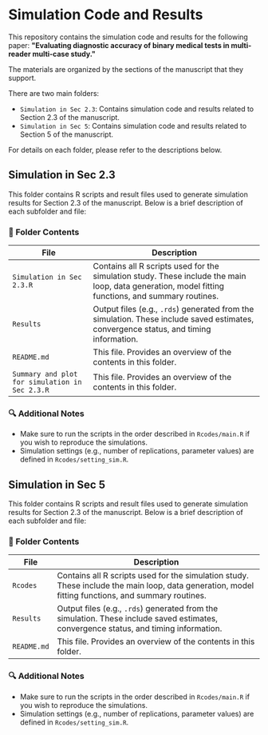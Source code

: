 # Simulation Code and Results

This repository contains the simulation code and results for the following paper:
**"Evaluating diagnostic accuracy of binary medical tests in multi-reader multi-case study."**

The materials are organized by the sections of the manuscript that they support.

There are two main folders:
- `Simulation in Sec 2.3`: Contains simulation code and results related to Section 2.3 of the manuscript.
- `Simulation in Sec 5`: Contains simulation code and results related to Section 5 of the manuscript.

For details on each folder, please refer to the descriptions below.




## Simulation in Sec 2.3

This folder contains R scripts and result files used to generate simulation results for Section 2.3 of the manuscript. Below is a brief description of each subfolder and file:

### 📁 Folder Contents

| File                                               | Description |
|----------------------------------------------------|-------------|
| `Simulation in Sec 2.3.R`                          | Contains all R scripts used for the simulation study. These include the main loop, data generation, model fitting functions, and summary routines. |
| `Results`                                          | Output files (e.g., `.rds`) generated from the simulation. These include saved estimates, convergence status, and timing information. |
| `README.md`                                        | This file. Provides an overview of the contents in this folder. |
| `Summary and plot for simulation in Sec 2.3.R`     | This file. Provides an overview of the contents in this folder. |

### 🔍 Additional Notes

- Make sure to run the scripts in the order described in `Rcodes/main.R` if you wish to reproduce the simulations.
- Simulation settings (e.g., number of replications, parameter values) are defined in `Rcodes/setting_sim.R`.




## Simulation in Sec 5

This folder contains R scripts and result files used to generate simulation results for Section 2.3 of the manuscript. Below is a brief description of each subfolder and file:

### 📁 Folder Contents

| File | Description |
|---------------|-------------|
| `Rcodes`      | Contains all R scripts used for the simulation study. These include the main loop, data generation, model fitting functions, and summary routines. |
| `Results`     | Output files (e.g., `.rds`) generated from the simulation. These include saved estimates, convergence status, and timing information. |
| `README.md`   | This file. Provides an overview of the contents in this folder. |

### 🔍 Additional Notes

- Make sure to run the scripts in the order described in `Rcodes/main.R` if you wish to reproduce the simulations.
- Simulation settings (e.g., number of replications, parameter values) are defined in `Rcodes/setting_sim.R`.
